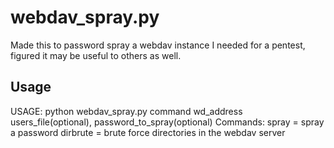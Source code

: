 # webdav_spray.py
Made this to password spray a webdav instance I needed for a pentest, figured it may be useful to others as well.

## Usage
USAGE:
python webdav_spray.py command wd_address users_file(optional), password_to_spray(optional)
Commands:
  spray = spray a password
  dirbrute = brute force directories in the webdav server
